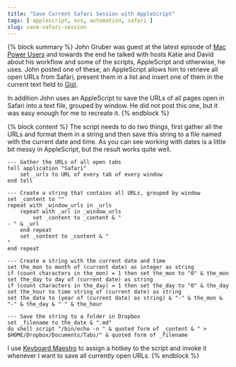 ```yaml
---
title: "Save Current Safari Session with AppleScript"
tags: [ applescript, osx, automation, safari ]
slug: save-safari-session
---
```

{% block summary %}
John Gruber was guest at the latest episode of [Mac Power Users](http://www.relay.fm/mpu/264) and towards the end he talked with hosts Katie and David about his workflow and some of the scripts, AppleScript and otherwise, he uses. John posted one of these, an AppleScript allows him to retrieve all open URLs from Safari, present them in a list and insert one of them in the current text field to [Gist](https://gist.github.com/gruber/90bb418dcab16ded7630).

In addition John uses an AppleScript to save the URLs of all pages open in Safari into a text file, grouped by window. He did not post this one, but it was easy enough for me to recreate it.
{% endblock %}

{% block content %}
The script needs to do two things, first gather all the URLs and format them in a string and then save this string to a file named with the current date and time. As you can see working with dates is a little bit messy in AppleScript, but the result works quite well.

``` applescript
--- Gather the URLs of all open tabs
tell application "Safari"
    set _urls to URL of every tab of every window
end tell

--- Create a string that contains all URLs, grouped by window
set _content to ""
repeat with _window_urls in _urls
    repeat with _url in _window_urls
        set _content to _content & "
- " & _url
    end repeat
    set _content to _content & "
"
end repeat

--- Create a string with the current date and time
set the_mon to month of (current date) as integer as string
if (count characters in the_mon) = 1 then set the_mon to "0" & the_mon
set the_day to day of (current date) as string
if (count characters in the_day) = 1 then set the_day to "0" & the_day
set the_hour to time string of (current date) as string
set the_date to (year of (current date) as string) & "-" & the_mon & "-" & the_day & " " & the_hour

--- Save the string to a folder in Dropbox
set _filename to the_date & ".md"
do shell script "/bin/echo -n " & quoted form of _content & " > $HOME/Dropbox/Documents/Tabs/" & quoted form of _filename
```

I use [Keyboard Maestro](http://www.keyboardmaestro.com/main/) to assign a hotkey to the script and invoke it whenever I want to save all currently open URLs.
{% endblock %}
